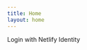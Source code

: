 ```yaml
---
title: Home
layout: home
---
```

 <script type="text/javascript" src="https://identity.netlify.com/v1/netlify-identity-widget.js"></script>
  <!-- Add a simpler button:
    Simple button that will open the modal.
  -->
  <div data-netlify-identity-button>Login with Netlify Identity</div>
